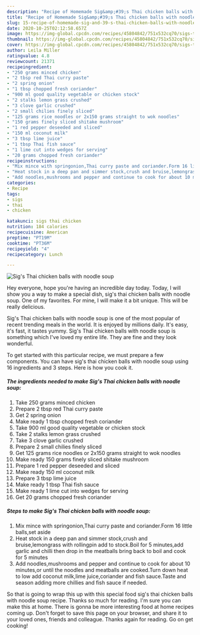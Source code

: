 ```yaml
---
description: "Recipe of Homemade Sig&amp;#39;s Thai chicken balls with noodle soup"
title: "Recipe of Homemade Sig&amp;#39;s Thai chicken balls with noodle soup"
slug: 15-recipe-of-homemade-sig-and-39-s-thai-chicken-balls-with-noodle-soup
date: 2020-10-25T02:12:58.657Z
image: https://img-global.cpcdn.com/recipes/45804842/751x532cq70/sigs-thai-chicken-balls-with-noodle-soup-recipe-main-photo.jpg
thumbnail: https://img-global.cpcdn.com/recipes/45804842/751x532cq70/sigs-thai-chicken-balls-with-noodle-soup-recipe-main-photo.jpg
cover: https://img-global.cpcdn.com/recipes/45804842/751x532cq70/sigs-thai-chicken-balls-with-noodle-soup-recipe-main-photo.jpg
author: Leila Miller
ratingvalue: 4.8
reviewcount: 21371
recipeingredient:
- "250 grams minced chicken"
- "2 tbsp red Thai curry paste"
- "2 spring onion"
- "1 tbsp chopped fresh coriander"
- "900 ml good quality vegetable or chicken stock"
- "2 stalks lemon grass crushed"
- "3 clove garlic crushed"
- "2 small chilies finely sliced"
- "125 grams rice noodles or 2x150 grams straight to wok noodles"
- "150 grams finely sliced shitake mushroom"
- "1 red pepper deseeded and sliced"
- "150 ml coconut milk"
- "3 tbsp lime juice"
- "1 tbsp Thai fish sauce"
- "1 lime cut into wedges for serving"
- "20 grams chopped fresh coriander"
recipeinstructions:
- "Mix mince with springonion,Thai curry paste and coriander.Form 16 little balls,set aside"
- "Heat stock in a deep pan and simmer stock,crush and bruise,lemongrass with rollingpin add to stock.Boil for 5 minutes,add garlic and chilli then drop in the meatballs bring back to boil and cook for 5 minutes"
- "Add noodles,mushrooms and pepper and continue to cook for about 10 minutes,or until the noodles and meatballs are cooked.Turn down heat to low add coconut milk,lime juice,coriander and fish sauce.Taste and season adding more chillies and fish sauce if needed."
categories:
- Recipe
tags:
- sigs
- thai
- chicken

katakunci: sigs thai chicken 
nutrition: 184 calories
recipecuisine: American
preptime: "PT19M"
cooktime: "PT36M"
recipeyield: "4"
recipecategory: Lunch

---
```



![Sig&#39;s Thai chicken balls with noodle soup](https://img-global.cpcdn.com/recipes/45804842/751x532cq70/sigs-thai-chicken-balls-with-noodle-soup-recipe-main-photo.jpg)

Hey everyone, hope you're having an incredible day today. Today, I will show you a way to make a special dish, sig&#39;s thai chicken balls with noodle soup. One of my favorites. For mine, I will make it a bit unique. This will be really delicious.



Sig&#39;s Thai chicken balls with noodle soup is one of the most popular of recent trending meals in the world. It is enjoyed by millions daily. It's easy, it's fast, it tastes yummy. Sig&#39;s Thai chicken balls with noodle soup is something which I've loved my entire life. They are fine and they look wonderful.


To get started with this particular recipe, we must prepare a few components. You can have sig&#39;s thai chicken balls with noodle soup using 16 ingredients and 3 steps. Here is how you cook it.

<!--inarticleads1-->

##### The ingredients needed to make Sig&#39;s Thai chicken balls with noodle soup:

1. Take 250 grams minced chicken
1. Prepare 2 tbsp red Thai curry paste
1. Get 2 spring onion
1. Make ready 1 tbsp chopped fresh coriander
1. Take 900 ml good quality vegetable or chicken stock
1. Take 2 stalks lemon grass crushed
1. Take 3 clove garlic crushed
1. Prepare 2 small chilies finely sliced
1. Get 125 grams rice noodles or 2x150 grams straight to wok noodles
1. Make ready 150 grams finely sliced shitake mushroom
1. Prepare 1 red pepper deseeded and sliced
1. Make ready 150 ml coconut milk
1. Prepare 3 tbsp lime juice
1. Make ready 1 tbsp Thai fish sauce
1. Make ready 1 lime cut into wedges for serving
1. Get 20 grams chopped fresh coriander




<!--inarticleads2-->

##### Steps to make Sig&#39;s Thai chicken balls with noodle soup:

1. Mix mince with springonion,Thai curry paste and coriander.Form 16 little balls,set aside
1. Heat stock in a deep pan and simmer stock,crush and bruise,lemongrass with rollingpin add to stock.Boil for 5 minutes,add garlic and chilli then drop in the meatballs bring back to boil and cook for 5 minutes
1. Add noodles,mushrooms and pepper and continue to cook for about 10 minutes,or until the noodles and meatballs are cooked.Turn down heat to low add coconut milk,lime juice,coriander and fish sauce.Taste and season adding more chillies and fish sauce if needed.




So that is going to wrap this up with this special food sig&#39;s thai chicken balls with noodle soup recipe. Thanks so much for reading. I'm sure you can make this at home. There is gonna be more interesting food at home recipes coming up. Don't forget to save this page on your browser, and share it to your loved ones, friends and colleague. Thanks again for reading. Go on get cooking!
